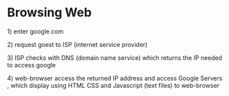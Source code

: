 # Browsing Web

1\) enter google.com

2\) request goest to ISP \(internet service provider\)

3\) ISP checks with DNS \(domain name service\) which returns the IP needed to access google 

4\) web-browser access the returned IP address and access Google Servers , which display using HTML CSS and Javascript \(text files\) to web-browser

